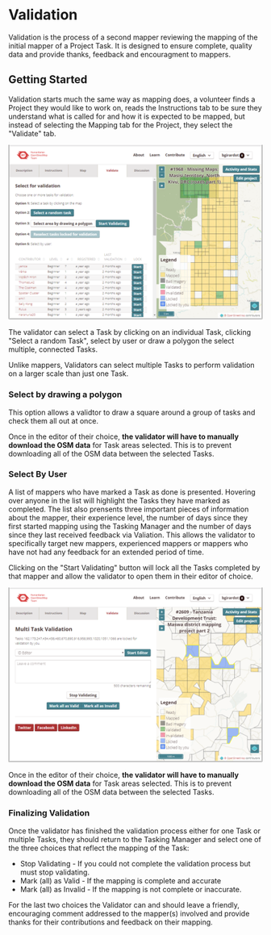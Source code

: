 # Validation

Validation is the process of a second mapper reviewing the mapping of the initial mapper of a Project Task. It is designed to ensure complete, quality data and provide thanks, feedback and encouragment to mappers.

## Getting Started

Validation starts much the same way as mapping does, a volunteer finds a Project they would like to work on, reads the Instructions tab to be sure they understand what is called for and how it is expected to be mapped, but instead of selecting the Mapping tab for the Project, they select the "Validate" tab.

![](/assets/2017-07-28_20h17_01.png)

The validator can select a Task by clicking on an individual Task, clicking "Select a random Task", select by user or draw a polygon the select multiple, connected Tasks.

Unlike mappers, Validators can select multiple Tasks to perform validation on a larger scale than just one Task.

### Select by drawing a polygon

This option allows a validtor to draw a square around a group of tasks and check them all out at once.

Once in the editor of their choice, **the validator will have to manually download the OSM data** for Task areas selected. This is to prevent downloading all of the OSM data between the selected Tasks.

### Select By User

A list of mappers who have marked a Task as done is presented. Hovering over anyone in the list will highlight the Tasks they have marked as completed. The list also prensents three important pieces of information about the mapper, their experience level, the number of days since they first started mapping using the Tasking Manager and the number of days since they last received feedback via Valiation. This allows the validator to specifically target new mappers, experienced mappers or mappers who have not had any feedback for an extended period of time.

Clicking on the "Start Validating" button will lock all the Tasks completed by that mapper and allow the validator to open them in their editor of choice.

![](/assets/2017-07-28_20h40_16.png)

Once in the editor of their choice, **the validator will have to manually download the OSM data** for Task areas selected. This is to prevent downloading all of the OSM data between the selected Tasks.

### Finalizing Validation

Once the validator has finished the validation process either for one Task or multiple Tasks, they should return to the Tasking Manager and select one of the three choices that reflect the mapping of the Task:

- Stop Validating - If you could not complete the validation process but must stop validating.
- Mark (all) as Valid - If the mapping is complete and accurate
- Mark (all) as Invalid - If the mapping is not complete or inaccurate.

For the last two choices the Validator can and should leave a friendly, encouraging comment addressed to the mapper(s) involved and provide thanks for their contributions and feedback on their mapping.
